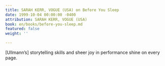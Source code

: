 ```yaml
---
title: SARAH KERR, VOGUE (USA) on Before You Sleep
date: 1999-10-04 00:00:00 -0400
attribution: SARAH KERR, VOGUE (USA)
book: en/books/before-you-sleep.md
featured: false
weight: ''

---
```

\[Ullmann’s\] storytelling skills and sheer joy in performance shine on every page.
